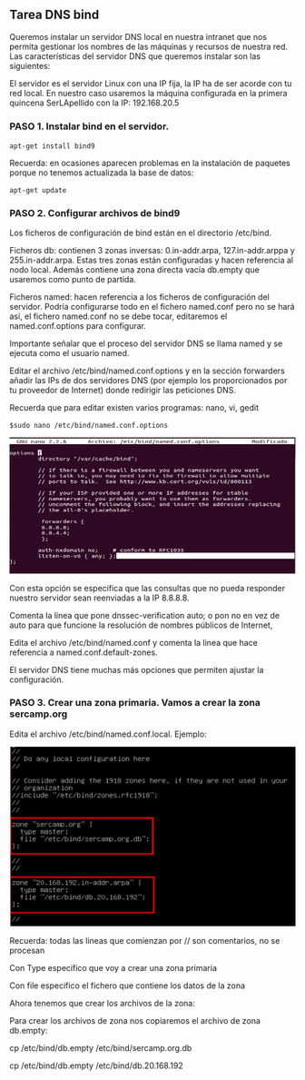 ## Tarea DNS bind

Queremos instalar un servidor DNS local en nuestra intranet que nos permita gestionar los nombres de las máquinas y recursos de nuestra red. Las características del servidor DNS que queremos instalar son las siguientes:

El servidor es el servidor Linux con una IP fija, la IP ha de ser acorde con tu red local. En nuestro caso usaremos la máquina configurada en la primera quincena SerLApellido con la IP: 192.168.20.5

### PASO 1. Instalar bind en el servidor.
```
apt-get install bind9
```
Recuerda: en ocasiones aparecen problemas en la instalación de paquetes porque no tenemos actualizada la base de datos:
```
apt-get update
```
### PASO 2. Configurar archivos de bind9

Los ficheros de configuración de bind están en el directorio /etc/bind.

Ficheros db: contienen 3 zonas inversas: 0.in-addr.arpa, 127.in-addr.arppa y 255.in-addr.arpa. Estas tres zonas están configuradas y hacen referencia al nodo local. Además contiene una zona directa vacía db.empty que usaremos como punto de partida.

Ficheros named: hacen referencia a los ficheros de configuración del servidor. Podría configurarse todo en el fichero named.conf pero no se hará así, el fichero named.conf no se debe tocar, editaremos el named.conf.options para configurar.

Importante señalar que el proceso del servidor DNS se llama named y se ejecuta como el usuario named.

Editar el archivo /etc/bind/named.conf.options y en la sección forwarders añadir las IPs de dos servidores DNS (por ejemplo los proporcionados por tu proveedor de Internet) donde redirigir las peticiones DNS.

Recuerda que para editar existen varios programas: nano, vi, gedit
```
$sudo nano /etc/bind/named.conf.options
```
![Imagen bind](/img/dns1.png)

Con esta opción se especifica que las consultas que no pueda responder nuestro servidor sean reenviadas a la IP 8.8.8.8.

Comenta la línea que pone dnssec-verification auto; o pon no en vez de auto para que funcione la resolución de nombres públicos de Internet,

Edita el archivo /etc/bind/named.conf y comenta la linea que hace referencia a named.conf.default-zones.

El servidor DNS tiene muchas más opciones que permiten ajustar la configuración.

### PASO 3. Crear una zona primaria. Vamos a crear la zona sercamp.org

Edita el archivo /etc/bind/named.conf.local. Ejemplo:

![Imagen bind](/img/dns2.png)

Recuerda: todas las lineas que comienzan por // son comentarios, no se procesan

Con Type especifico que voy a crear una zona primaria

Con file especifico el fichero que contiene los datos de la zona

Ahora tenemos que crear los archivos de la zona:

Para crear los archivos de zona nos copiaremos el archivo de zona db.empty:

cp /etc/bind/db.empty /etc/bind/sercamp.org.db

cp /etc/bind/db.empty /etc/bind/db.20.168.192
